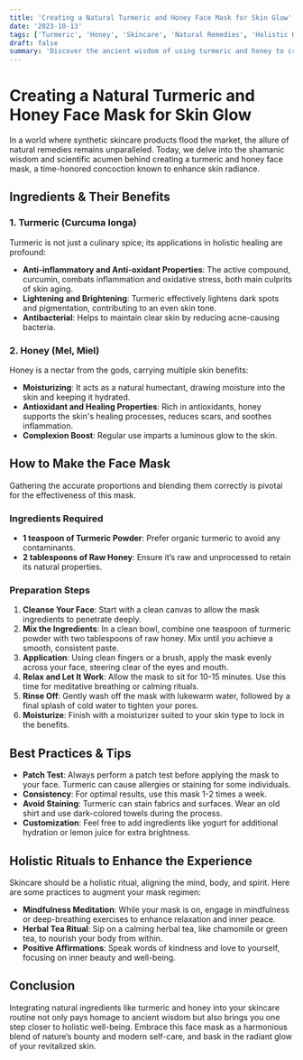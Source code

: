 ```yaml
---
title: 'Creating a Natural Turmeric and Honey Face Mask for Skin Glow'
date: '2023-10-13'
tags: ['Turmeric', 'Honey', 'Skincare', 'Natural Remedies', 'Holistic Healing']
draft: false
summary: 'Discover the ancient wisdom of using turmeric and honey to create a natural face mask that promotes radiant, glowing skin.'
---
```


# Creating a Natural Turmeric and Honey Face Mask for Skin Glow

In a world where synthetic skincare products flood the market, the allure of natural remedies remains unparalleled. Today, we delve into the shamanic wisdom and scientific acumen behind creating a turmeric and honey face mask, a time-honored concoction known to enhance skin radiance.

## **Ingredients & Their Benefits**

### **1. Turmeric (Curcuma longa)**

Turmeric is not just a culinary spice; its applications in holistic healing are profound:

- **Anti-inflammatory and Anti-oxidant Properties**: The active compound, curcumin, combats inflammation and oxidative stress, both main culprits of skin aging.
- **Lightening and Brightening**: Turmeric effectively lightens dark spots and pigmentation, contributing to an even skin tone.
- **Antibacterial**: Helps to maintain clear skin by reducing acne-causing bacteria.

### **2. Honey (Mel, Miel)**

Honey is a nectar from the gods, carrying multiple skin benefits:

- **Moisturizing**: It acts as a natural humectant, drawing moisture into the skin and keeping it hydrated.
- **Antioxidant and Healing Properties**: Rich in antioxidants, honey supports the skin's healing processes, reduces scars, and soothes inflammation.
- **Complexion Boost**: Regular use imparts a luminous glow to the skin.

## **How to Make the Face Mask**

Gathering the accurate proportions and blending them correctly is pivotal for the effectiveness of this mask.

### **Ingredients Required**

- **1 teaspoon of Turmeric Powder**: Prefer organic turmeric to avoid any contaminants.
- **2 tablespoons of Raw Honey**: Ensure it’s raw and unprocessed to retain its natural properties.

### **Preparation Steps**

1. **Cleanse Your Face**: Start with a clean canvas to allow the mask ingredients to penetrate deeply.
2. **Mix the Ingredients**: In a clean bowl, combine one teaspoon of turmeric powder with two tablespoons of raw honey. Mix until you achieve a smooth, consistent paste.
3. **Application**: Using clean fingers or a brush, apply the mask evenly across your face, steering clear of the eyes and mouth.
4. **Relax and Let It Work**: Allow the mask to sit for 10-15 minutes. Use this time for meditative breathing or calming rituals.
5. **Rinse Off**: Gently wash off the mask with lukewarm water, followed by a final splash of cold water to tighten your pores.
6. **Moisturize**: Finish with a moisturizer suited to your skin type to lock in the benefits.

## **Best Practices & Tips**

- **Patch Test**: Always perform a patch test before applying the mask to your face. Turmeric can cause allergies or staining for some individuals.
- **Consistency**: For optimal results, use this mask 1-2 times a week.
- **Avoid Staining**: Turmeric can stain fabrics and surfaces. Wear an old shirt and use dark-colored towels during the process.
- **Customization**: Feel free to add ingredients like yogurt for additional hydration or lemon juice for extra brightness.

## **Holistic Rituals to Enhance the Experience**

Skincare should be a holistic ritual, aligning the mind, body, and spirit. Here are some practices to augment your mask regimen:

- **Mindfulness Meditation**: While your mask is on, engage in mindfulness or deep-breathing exercises to enhance relaxation and inner peace.
- **Herbal Tea Ritual**: Sip on a calming herbal tea, like chamomile or green tea, to nourish your body from within.
- **Positive Affirmations**: Speak words of kindness and love to yourself, focusing on inner beauty and well-being.

## **Conclusion**

Integrating natural ingredients like turmeric and honey into your skincare routine not only pays homage to ancient wisdom but also brings you one step closer to holistic well-being. Embrace this face mask as a harmonious blend of nature’s bounty and modern self-care, and bask in the radiant glow of your revitalized skin.
